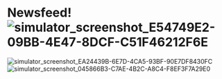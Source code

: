 # Newsfeed!![simulator_screenshot_E54749E2-09BB-4E47-8DCF-C51F46212F6E](https://user-images.githubusercontent.com/61430379/156717312-184c4762-9ee4-4ac2-b1e2-4237e3f2dccf.png)
![simulator_screenshot_EA24439B-6E7D-4CA5-93BF-90E7DF8430FC](https://user-images.githubusercontent.com/61430379/156717369-fbc72350-c0cd-4999-b3d4-47e1d458ff09.png)
![simulator_screenshot_045866B3-C7AE-4B2C-A8C4-F8EF3F7A29E0](https://user-images.githubusercontent.com/61430379/156717392-7a2e843c-e00f-4e88-afc9-afe4b0329666.png)
